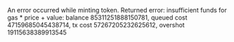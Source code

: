  An error occurred while minting token. Returned error: insufficient funds for gas * price + value: balance 85311251888150781, queued cost 47159685045438714, tx cost 57267205232625612, overshot 19115638389913545
